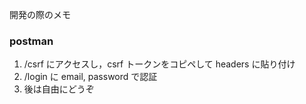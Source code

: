 開発の際のメモ

### postman

1. /csrf にアクセスし，csrf トークンをコピペして headers に貼り付け
2. /login に email, password で認証
3. 後は自由にどうぞ
